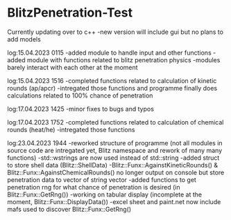 # BlitzPenetration-Test

Currently updating over to c++
-new version will include gui but no plans to add models

log:15.04.2023 0115
-added module to handle input and other functions
-added module with functions related to blitz penetration physics
-modules barely interact with each other at the moment

log:15.04.2023 1516
-completed functions related to calculation of kinetic rounds (ap/apcr)
-intregated those functions and programme finally does calculations related to 100% chance of penetration

log:17.04.2023 1425
-minor fixes to bugs and typos

log:17.04.2023 1752
-completed functions related to calculation of chemical rounds (heat/he)
-intregated those functions

log:23.04.2023 1944
-reworked structure of programme (not all modules in source code are intregated yet, Blitz namespace and rework of many many functions)
-std::wstrings are now used instead of std::string
-added struct to store shell data (Blitz::ShellData)
-Blitz::Funx::AgainstKineticRounds() & Blitz::Funx::AgainstChemicalRounds() no longer output on console but store penetration data to vector of string vector 
-added functions to get penetration rng for what chance of penetration is desired (in Blitz::Funx::GetRng())
-working on tabular display (incomplete at the moment, Blitz::Funx::DisplayData())
-excel sheet and paint.net now include mafs used to discover Blitz::Funx::GetRng()
